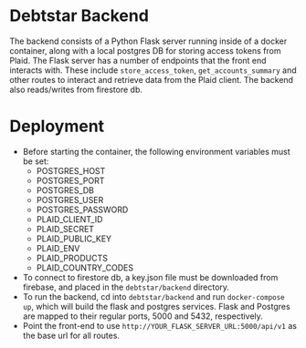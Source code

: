 # Debtstar Backend
The backend consists of a Python Flask server running inside of a docker container, along with a local postgres DB for storing access tokens from Plaid. The Flask server has a number of endpoints that the front end interacts with. These include `store_access_token`, `get_accounts_summary` and other routes to interact and retrieve data from the Plaid client. The backend also reads/writes from firestore db.

# Deployment
- Before starting the container, the following environment variables must be set:
  - POSTGRES_HOST
  - POSTGRES_PORT
  - POSTGRES_DB
  - POSTGRES_USER
  - POSTGRES_PASSWORD
  - PLAID_CLIENT_ID
  - PLAID_SECRET
  - PLAID_PUBLIC_KEY
  - PLAID_ENV
  - PLAID_PRODUCTS
  - PLAID_COUNTRY_CODES
- To connect to firestore db, a key.json file must be downloaded from firebase, and placed in the `debtstar/backend` directory.
- To run the backend, cd into `debtstar/backend` and run `docker-compose up`, which will build the flask and postgres services. Flask and Postgres are mapped to their regular ports, 5000 and 5432, respectively.
- Point the front-end to use `http://YOUR_FLASK_SERVER_URL:5000/api/v1` as the base url for all routes.

